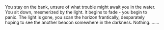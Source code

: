 You stay on the bank, unsure of what trouble might await you in the water.  You sit down, mesmerized by the light.  It begins to fade - you begin to panic.  The light is gone, you scan the horizon frantically, desparately hoping to see the another beacon somewhere in the darkness.  Nothing........